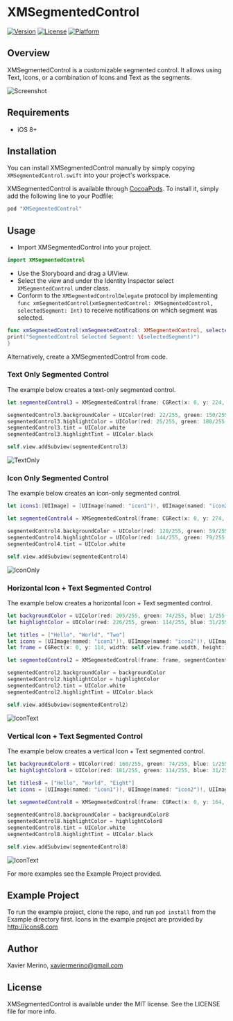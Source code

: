 # XMSegmentedControl

[![Version](https://img.shields.io/cocoapods/v/XMSegmentedControl.svg?style=flat)](http://cocoapods.org/pods/XMSegmentedControl)
[![License](https://img.shields.io/cocoapods/l/XMSegmentedControl.svg?style=flat)](http://cocoapods.org/pods/XMSegmentedControl)
[![Platform](https://img.shields.io/cocoapods/p/XMSegmentedControl.svg?style=flat)](http://cocoapods.org/pods/XMSegmentedControl)

## Overview
XMSegmentedControl is a customizable segmented control. It allows using Text, Icons, or a combination of Icons and Text as the segments.

![Screenshot](https://thumbs.gfycat.com/BelovedWellinformedAustralianshelduck-size_restricted.gif)

## Requirements
* iOS 8+

## Installation
You can install XMSegmentedControl manually by simply copying `XMSegmentedControl.swift` into your project's workspace.  

XMSegmentedControl is available through [CocoaPods](http://cocoapods.org).  To install it, simply add the following line to your Podfile:

```ruby
pod "XMSegmentedControl"
```
## Usage

* Import XMSegmentedControl into your project. 

```Swift
import XMSegmentedControl
```
* Use the Storyboard and drag a UIView. 
* Select the view and under the Identity Inspector select `XMSegmentedControl` under class. 
* Conform to the `XMSegmentedControlDelegate` protocol by implementing `func xmSegmentedControl(xmSegmentedControl: XMSegmentedControl, selectedSegment: Int)` to receive notifications on which segment was selected.

```Swift
func xmSegmentedControl(xmSegmentedControl: XMSegmentedControl, selectedSegment: Int) {
print("SegmentedControl Selected Segment: \(selectedSegment)")
}
```
Alternatively, create a XMSegmentedControl from code.

### Text Only Segmented Control
The example below creates a text-only segmented control.
```Swift
let segmentedControl3 = XMSegmentedControl(frame: CGRect(x: 0, y: 224, width: self.view.frame.width, height: 44), segmentTitle: ["Hello", "World", "Three"], selectedItemHighlightStyle: XMSelectedItemHighlightStyle.topEdge)

segmentedControl3.backgroundColor = UIColor(red: 22/255, green: 150/255, blue: 122/255, alpha: 1)
segmentedControl3.highlightColor = UIColor(red: 25/255, green: 180/255, blue: 145/255, alpha: 1)
segmentedControl3.tint = UIColor.white
segmentedControl3.highlightTint = UIColor.black

self.view.addSubview(segmentedControl3)

```

![TextOnly](https://dl.dropboxusercontent.com/u/72507896/XMSegmentedControlScreenshots/textonly.png)

### Icon Only Segmented Control
The example below creates an icon-only segmented control.
``` Swift
let icons1:[UIImage] = [UIImage(named: "icon1")!, UIImage(named: "icon2")!, UIImage(named: "icon3")!, UIImage(named: "icon4")!, UIImage(named: "icon5")!, UIImage(named: "icon6")!]

let segmentedControl4 = XMSegmentedControl(frame: CGRect(x: 0, y: 274, width: self.view.frame.width, height: 44), segmentIcon: icons1, selectedItemHighlightStyle: XMSelectedItemHighlightStyle.background)

segmentedControl4.backgroundColor = UIColor(red: 128/255, green: 59/255, blue: 159/255, alpha: 1)
segmentedControl4.highlightColor = UIColor(red: 144/255, green: 79/255, blue: 173/255, alpha: 1)
segmentedControl4.tint = UIColor.white

self.view.addSubview(segmentedControl4)
```

![IconOnly](https://dl.dropboxusercontent.com/u/72507896/XMSegmentedControlScreenshots/icononly.png)

### Horizontal Icon + Text Segmented Control
The example below creates a horizontal Icon + Text segmented control.
``` Swift
let backgroundColor = UIColor(red: 205/255, green: 74/255, blue: 1/255, alpha: 1)
let highlightColor = UIColor(red: 226/255, green: 114/255, blue: 31/255, alpha: 1)

let titles = ["Hello", "World", "Two"]
let icons = [UIImage(named: "icon1")!, UIImage(named: "icon2")!, UIImage(named: "icon3")!]
let frame = CGRect(x: 0, y: 114, width: self.view.frame.width, height: 44)

let segmentedControl2 = XMSegmentedControl(frame: frame, segmentContent: (titles, icons), selectedItemHighlightStyle: XMSelectedItemHighlightStyle.bottomEdge)

segmentedControl2.backgroundColor = backgroundColor
segmentedControl2.highlightColor = highlightColor
segmentedControl2.tint = UIColor.white
segmentedControl2.highlightTint = UIColor.black

self.view.addSubview(segmentedControl2)
```

![IconText](https://dl.dropboxusercontent.com/u/72507896/XMSegmentedControlScreenshots/texticon.tiff)

### Vertical Icon + Text Segmented Control
The example below creates a vertical Icon + Text segmented control.
``` Swift
let backgroundColor8 = UIColor(red: 160/255, green: 74/255, blue: 1/255, alpha: 1)
let highlightColor8 = UIColor(red: 181/255, green: 114/255, blue: 31/255, alpha: 1)

let titles8 = ["Hello", "World", "Eight"]
let icons = [UIImage(named: "icon1")!, UIImage(named: "icon2")!, UIImage(named: "icon3")!]
        
let segmentedControl8 = XMSegmentedControl(frame: CGRect(x: 0, y: 164, width: self.view.frame.width, height: 54), verticalSegmentContent: (titles8, icons), selectedItemHighlightStyle: XMSelectedItemHighlightStyle.bottomEdge)

segmentedControl8.backgroundColor = backgroundColor8
segmentedControl8.highlightColor = highlightColor8
segmentedControl8.tint = UIColor.white
segmentedControl8.highlightTint = UIColor.black

self.view.addSubview(segmentedControl8)
```

![IconText](https://dl.dropboxusercontent.com/u/72507896/XMSegmentedControlScreenshots/hybridverticaltexticon.tiff?raw=1)

For more examples see the Example Project provided.

## Example Project

To run the example project, clone the repo, and run `pod install` from the Example directory first.
Icons in the example project are provided by http://icons8.com

## Author

Xavier Merino, xaviermerino@gmail.com

## License

XMSegmentedControl is available under the MIT license. See the LICENSE file for more info.

